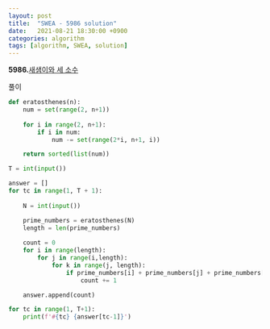 ```yaml
---
layout: post
title:  "SWEA - 5986 solution"
date:   2021-08-21 18:30:00 +0900
categories: algorithm
tags: [algorithm, SWEA, solution]
---
```

**5986.**[새샘이와 세 소수 ](https://swexpertacademy.com/main/code/problem/problemDetail.do?contestProbId=AWaJ3q8qV-4DFAUQ&categoryId=AWaJ3q8qV-4DFAUQ&categoryType=CODE&problemTitle=5986&orderBy=FIRST_REG_DATETIME&selectCodeLang=ALL&select-1=&pageSize=10&pageIndex=1)

풀이

```python
def eratosthenes(n):
    num = set(range(2, n+1))
 
    for i in range(2, n+1):
        if i in num:
            num -= set(range(2*i, n+1, i))

    return sorted(list(num))

T = int(input())

answer = []
for tc in range(1, T + 1): 
    
    N = int(input())

    prime_numbers = eratosthenes(N)
    length = len(prime_numbers)
    
    count = 0
    for i in range(length):
        for j in range(i,length):
            for k in range(j, length):
                if prime_numbers[i] + prime_numbers[j] + prime_numbers[k] == N:
                    count += 1

    answer.append(count)

for tc in range(1, T+1):
    print(f'#{tc} {answer[tc-1]}')
```

